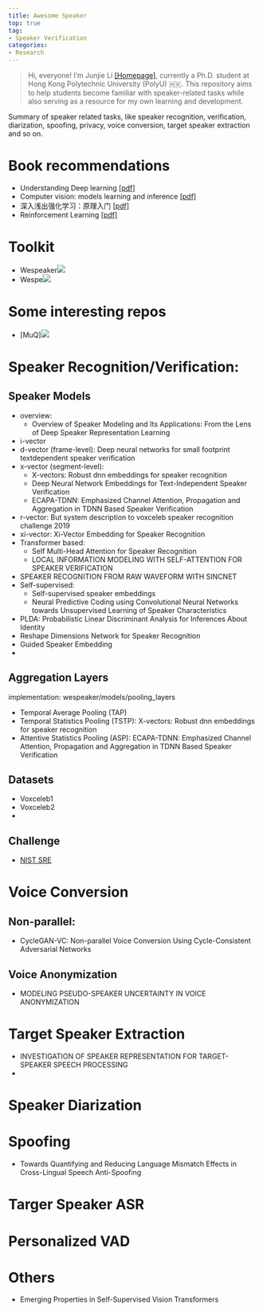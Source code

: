 ```yaml
---
title: Awesome Speaker
top: true
tag:
- Speaker Verification
categories:
- Research
---
```



> Hi, everyone! I’m Junjie Li [[Homepage]](https://mrjunjieli.github.io/), currently a Ph.D. student at Hong Kong Polytechnic University (PolyU) 🇭🇰.
This repository aims to help students become familiar with speaker-related tasks while also serving as a resource for my own learning and development. 


Summary of speaker related tasks, like speaker recognition, verification, diarization, spoofing, privacy, voice conversion, target speaker extraction and so on. 

# Book recommendations
* Understanding Deep learning [[pdf]](https://udlbook.github.io/udlbook/)
* Computer vision: models learning and inference [[pdf]](https://udlbook.github.io/cvbook/)
* 深入浅出强化学习：原理入门 [[pdf]](https://github.com/borninfreedom/DeepLearning/blob/master/Books/%E6%B7%B1%E5%85%A5%E6%B5%85%E5%87%BA%E5%BC%BA%E5%8C%96%E5%AD%A6%E4%B9%A0%EF%BC%9A%E5%8E%9F%E7%90%86%E5%85%A5%E9%97%A8.pdf)
* Reinforcement Learning [[pdf]](http://incompleteideas.net/book/RLbook2018.pdf)


# Toolkit
* Wespeaker[![](https://img.shields.io/github/stars/wenet-e2e/wespeaker?style=social&label=Code+Stars)](https://github.com/wenet-e2e/wespeaker)
* Wespe[![](https://img.shields.io/github/stars/wenet-e2e/wesep?style=social&label=Code+Stars)](https://github.com/wenet-e2e/wesep)

# Some interesting repos
* [MuQ][![](https://img.shields.io/github/stars/tencent-ailab/MuQ?style=social&label=Code+Stars)](https://github.com/tencent-ailab/MuQ)

# Speaker Recognition/Verification:

## Speaker Models
 * overview: 
   * Overview of Speaker Modeling and Its Applications: From the Lens of Deep Speaker Representation Learning
 * i-vector 
 * d-vector (frame-level): Deep neural networks for small footprint textdependent speaker verification
 * x-vector (segment-level): 
    * X-vectors: Robust dnn embeddings for speaker recognition
    * Deep Neural Network Embeddings for Text-Independent Speaker Verification
    * ECAPA-TDNN: Emphasized Channel Attention, Propagation and Aggregation in TDNN Based Speaker Verification
 * r-vector: But system description to voxceleb speaker recognition challenge 2019
 * xi-vector: Xi-Vector Embedding for Speaker Recognition
 * Transformer based: 
   * Self Multi-Head Attention for Speaker Recognition
   * LOCAL INFORMATION MODELING WITH SELF-ATTENTION FOR SPEAKER VERIFICATION
* SPEAKER RECOGNITION FROM RAW WAVEFORM WITH SINCNET 
* Self-supervised: 
   * Self-supervised speaker embeddings 
   * Neural Predictive Coding using Convolutional Neural Networks towards Unsupervised Learning of Speaker Characteristics
* PLDA: Probabilistic Linear Discriminant Analysis for Inferences About Identity 
* Reshape Dimensions Network for Speaker Recognition
* Guided Speaker Embedding
* 



 ## Aggregation Layers 
 implementation: wespeaker/models/pooling_layers
 * Temporal Average Pooling (TAP)
 * Temporal Statistics Pooling (TSTP): X-vectors: Robust dnn embeddings for speaker recognition
 * Attentive Statistics Pooling (ASP): ECAPA-TDNN: Emphasized Channel Attention, Propagation and Aggregation in TDNN Based Speaker Verification
 

 ## Datasets 
 * Voxceleb1 
 * Voxceleb2 
 * 

 ## Challenge 
 * [NIST SRE](https://sre.nist.gov/#tab_home)


# Voice Conversion 

## Non-parallel:
* CycleGAN-VC: Non-parallel Voice Conversion Using Cycle-Consistent Adversarial Networks

## Voice Anonymization
* MODELING PSEUDO-SPEAKER UNCERTAINTY IN VOICE ANONYMIZATION

# Target Speaker Extraction
* INVESTIGATION OF SPEAKER REPRESENTATION FOR TARGET-SPEAKER SPEECH PROCESSING
* 

# Speaker Diarization 

# Spoofing 
* Towards Quantifying and Reducing Language Mismatch Effects in Cross-Lingual Speech Anti-Spoofing


# Targer Speaker ASR 


# Personalized VAD 

# Others
* Emerging Properties in Self-Supervised Vision Transformers